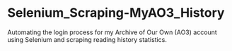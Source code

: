 # Selenium_Scraping-MyAO3_History
Automating the login process for my Archive of Our Own (AO3) account using Selenium and scraping reading history statistics.
